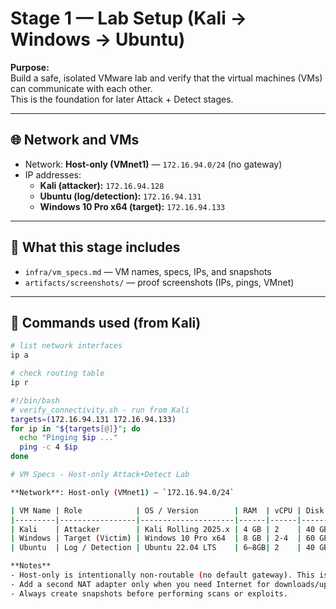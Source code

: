 # Stage 1 — Lab Setup (Kali → Windows → Ubuntu)

**Purpose:**  
Build a safe, isolated VMware lab and verify that the virtual machines (VMs) can communicate with each other.  
This is the foundation for later Attack + Detect stages.

---

## 🌐 Network and VMs

- Network: **Host-only (VMnet1)** — `172.16.94.0/24` (no gateway)
- IP addresses:
  - **Kali (attacker):** `172.16.94.128`
  - **Ubuntu (log/detection):** `172.16.94.131`
  - **Windows 10 Pro x64 (target):** `172.16.94.133`

---

## 📁 What this stage includes
- `infra/vm_specs.md` — VM names, specs, IPs, and snapshots  
- `artifacts/screenshots/` — proof screenshots (IPs, pings, VMnet)  

---

## 🧩 Commands used (from Kali)

```bash
# list network interfaces
ip a

# check routing table
ip r

#!/bin/bash
# verify_connectivity.sh - run from Kali
targets=(172.16.94.131 172.16.94.133)
for ip in "${targets[@]}"; do
  echo "Pinging $ip ..."
  ping -c 4 $ip
done

# VM Specs - Host-only Attack+Detect Lab

**Network**: Host-only (VMnet1) — `172.16.94.0/24`

| VM Name | Role            | OS / Version        | RAM  | vCPU | Disk  | IP Address       | Snapshots                       |
|---------|-----------------|---------------------|------|------|-------|------------------|----------------------------------|
| Kali    | Attacker        | Kali Rolling 2025.x | 4 GB | 2    | 40 GB | 172.16.94.128    | `kali_clean`                     |
| Windows | Target (Victim) | Windows 10 Pro x64  | 8 GB | 2-4  | 60 GB | 172.16.94.133    | `win10_x64_clean`, `win10_preexploit` |
| Ubuntu  | Log / Detection | Ubuntu 22.04 LTS    | 6–8GB| 2    | 40 GB | 172.16.94.131    | `ubuntu_clean`                   |

**Notes**
- Host-only is intentionally non-routable (no default gateway). This isolates the lab.
- Add a second NAT adapter only when you need Internet for downloads/updates.
- Always create snapshots before performing scans or exploits.

